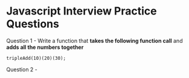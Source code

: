 # Javascript Interview Practice Questions
Question 1 - Write a function that **takes the following function call** and **adds all the numbers together**

`tripleAdd(10)(20)(30);`

Question 2 - 

